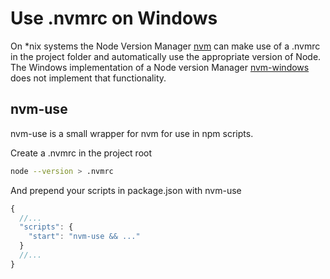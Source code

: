 # Use .nvmrc on Windows

On \*nix systems the Node Version Manager [nvm](https://github.com/creationix/nvm) can make use of a .nvmrc in the project folder and automatically use the appropriate version of Node.  
The Windows implementation of a Node version Manager [nvm-windows](https://github.com/coreybutler/nvm-windows) does not implement that functionality.

## nvm-use

nvm-use is a small wrapper for nvm for use in npm scripts.

Create a .nvmrc in the project root
```bash
node --version > .nvmrc
```

And prepend your scripts in package.json with nvm-use
```js
{
  //...
  "scripts": {
    "start": "nvm-use && ..."
  }
  //...
}
```
